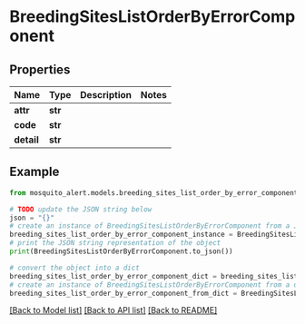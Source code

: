 # BreedingSitesListOrderByErrorComponent


## Properties

Name | Type | Description | Notes
------------ | ------------- | ------------- | -------------
**attr** | **str** |  | 
**code** | **str** |  | 
**detail** | **str** |  | 

## Example

```python
from mosquito_alert.models.breeding_sites_list_order_by_error_component import BreedingSitesListOrderByErrorComponent

# TODO update the JSON string below
json = "{}"
# create an instance of BreedingSitesListOrderByErrorComponent from a JSON string
breeding_sites_list_order_by_error_component_instance = BreedingSitesListOrderByErrorComponent.from_json(json)
# print the JSON string representation of the object
print(BreedingSitesListOrderByErrorComponent.to_json())

# convert the object into a dict
breeding_sites_list_order_by_error_component_dict = breeding_sites_list_order_by_error_component_instance.to_dict()
# create an instance of BreedingSitesListOrderByErrorComponent from a dict
breeding_sites_list_order_by_error_component_from_dict = BreedingSitesListOrderByErrorComponent.from_dict(breeding_sites_list_order_by_error_component_dict)
```
[[Back to Model list]](../README.md#documentation-for-models) [[Back to API list]](../README.md#documentation-for-api-endpoints) [[Back to README]](../README.md)


